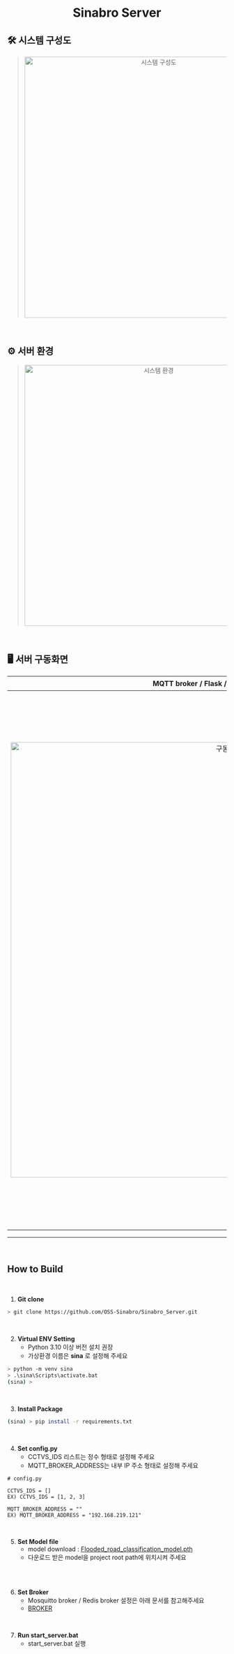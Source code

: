 <div align="center">
  <h1>Sinabro Server</h1>
</div>

## 🛠 시스템 구성도
><p align="center"><img src="https://github.com/OSS-Sinabro/Sinabro_Server/assets/90829718/5b7d8e34-79e5-4831-9091-6faea1e605cf" alt="시스템 구성도" width="600"></p>

<br/>

## ⚙ 서버 환경
><p align="center"><img src="https://github.com/OSS-Sinabro/Sinabro_Server/assets/90829718/6982fc1e-fdf6-4554-81c5-57f9be5a3ba1" alt="시스템 환경" width="600"></p>

<br/>

## 🖥 서버 구동화면

| **MQTT broker / Flask / Classification / Celery** | **관제센터 Webpage** |
| :--------: | :---------------------------: |
| <p align="center"><img src="https://github.com/OSS-Sinabro/Sinabro_Server/assets/90829718/0943afb7-930d-4bee-9010-e652704d2139" alt="구동화면 1" width="1000"></p> | <p align="center"><img src="https://github.com/OSS-Sinabro/Sinabro_Server/assets/90829718/f8a6bfbf-21d5-48a7-a98b-4d88f1b4522e" alt="구동화면 2" width="1200"></p> |

---
<br/>

## How to Build
<br/>

1. **Git clone**
```bash
> git clone https://github.com/OSS-Sinabro/Sinabro_Server.git
```
<br/>

2. **Virtual ENV Setting**<br/>
    - Python 3.10 이상 버전 설치 권장<br/>
    - 가상환경 이름은 <b>sina</b> 로 설정해 주세요

```bash
> python -m venv sina
> .\sina\Scripts\activate.bat
(sina) >
```
<br/>

3. **Install Package**<br/>

```bash
(sina) > pip install -r requirements.txt
```
<br/>

4. **Set config.py**<br/>
    - CCTVS_IDS 리스트는 정수 형태로 설정해 주세요<br/>
    - MQTT_BROKER_ADDRESS는 내부 IP 주소 형태로 설정해 주세요
```
# config.py

CCTVS_IDS = []
EX) CCTVS_IDS = [1, 2, 3]

MQTT_BROKER_ADDRESS = ""
EX) MQTT_BROKER_ADDRESS = "192.168.219.121"
```
<br/>

5. **Set Model file**<br/>
    - model download : <a href="https://drive.google.com/file/d/16JeA2ZvXkhJcd5dfkVBkT9tbOrz0xvyb/view?usp=sharing">Flooded_road_classification_model.pth</a>
    - 다운로드 받은 model을 project root path에 위치시켜 주세요
<br/>
<br/>

6. **Set Broker**<br/>
    - Mosquitto broker / Redis broker 설정은 아래 문서를 참고해주세요
    - <a href="https://github.com/OSS-Sinabro/Sinabro_Server/blob/main/SET_BROKER.md"> BROKER</a>
    
<br/>

7. **Run start_server.bat**
    - start_server.bat 실행

<br/>

